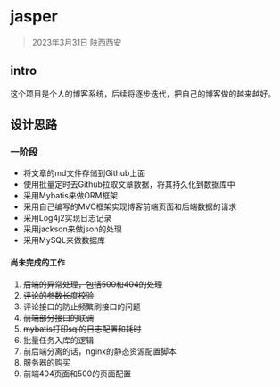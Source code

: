 # jasper

> 2023年3月31日 陕西西安

## intro
这个项目是个人的博客系统，后续将逐步迭代，把自己的博客做的越来越好。

## 设计思路

### 一阶段
* 将文章的md文件存储到Github上面
* 使用批量定时去Github拉取文章数据，将其持久化到数据库中
* 采用Mybatis来做ORM框架
* 采用自己编写的MVC框架实现博客前端页面和后端数据的请求
* 采用Log4j2实现日志记录
* 采用jackson来做json的处理
* 采用MySQL来做数据库


#### 尚未完成的工作
1. ~~后端的异常处理，包括500和404的处理~~
2. ~~评论的参数长度校验~~
3. ~~评论接口的防止频繁刷接口的问题~~
4. ~~前端部分接口的联调~~
5. ~~mybatis打印sql的日志配置和耗时~~
6. 批量任务入库的逻辑
7. 前后端分离的话，nginx的静态资源配置脚本
8. 服务器的购买
9. 前端404页面和500的页面配置